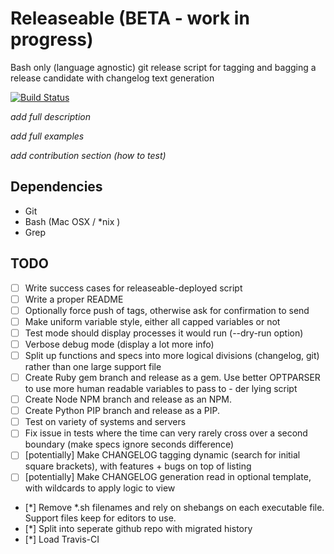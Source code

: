 # Releaseable (BETA - work in progress)

Bash only (language agnostic) git release script for tagging and bagging a release candidate with changelog text generation

[![Build Status](https://travis-ci.org/tommeier/releaseable.png)](https://travis-ci.org/tommeier/releaseable)

*add full description*

*add full examples*

*add contribution section (how to test)*

## Dependencies

  * Git
  * Bash (Mac OSX / *nix )
  * Grep

## TODO
 - [ ] Write success cases for releaseable-deployed script
 - [ ] Write a proper README
 - [ ] Optionally force push of tags, otherwise ask for confirmation to send
 - [ ] Make uniform variable style, either all capped variables or not
 - [ ] Test mode should display processes it would run (--dry-run option)
 - [ ] Verbose debug mode (display a lot more info)
 - [ ] Split up functions and specs into more logical divisions (changelog, git) rather than one large support file
 - [ ] Create Ruby gem branch and release as a gem. Use better OPTPARSER to use more human readable variables to pass to - der lying  script
 - [ ] Create Node NPM branch and release as an NPM.
 - [ ] Create Python PIP branch and release as a PIP.
 - [ ] Test on variety of systems and servers
 - [ ] Fix issue in tests where the time can very rarely cross over a second boundary (make specs ignore seconds difference)
 - [ ] [potentially] Make CHANGELOG tagging dynamic (search for initial square brackets), with features + bugs on top of listing
 - [ ] [potentially] Make CHANGELOG generation read in optional template, with wildcards to apply logic to view
 - [*] Remove *.sh filenames and rely on shebangs on each executable file. Support files keep for editors to use.
 - [*] Split into seperate github repo with migrated history
 - [*] Load Travis-CI





